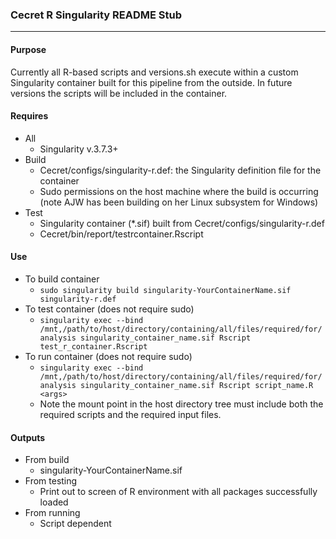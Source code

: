 ### Cecret R Singularity README Stub

***

#### Purpose
Currently all R-based scripts and versions.sh execute within a custom Singularity container built for this pipeline from the outside. In future versions the scripts will be included in the container.

#### Requires
* All  
  * Singularity v.3.7.3+  
* Build  
  * Cecret/configs/singularity-r.def: the Singularity definition file for the container  
  * Sudo permissions on the host machine where the build is occurring (note AJW has been building on her Linux   subsystem for Windows)  
* Test  
  * Singularity container (*.sif) built from Cecret/configs/singularity-r.def  
  * Cecret/bin/report/testrcontainer.Rscript  

#### Use
* To build container
  * `sudo singularity build singularity-YourContainerName.sif singularity-r.def`  
* To test container (does not require sudo)
  * `singularity exec --bind /mnt,/path/to/host/directory/containing/all/files/required/for/analysis singularity_container_name.sif Rscript test_r_container.Rscript`  
* To run container (does not require sudo)
  * `singularity exec --bind /mnt,/path/to/host/directory/containing/all/files/required/for/analysis singularity_container_name.sif Rscript script_name.R <args>`  
  * Note the mount point in the host directory tree must include both the required scripts and the required input files.

#### Outputs
* From build
  * singularity-YourContainerName.sif  
* From testing
  * Print out to screen of R environment with all packages successfully loaded  
* From running
  * Script dependent
